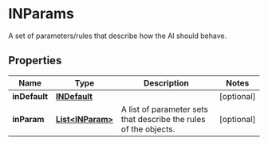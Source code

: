 

# INParams

A set of parameters/rules that describe how the AI should behave.
## Properties

Name | Type | Description | Notes
------------ | ------------- | ------------- | -------------
**inDefault** | [**INDefault**](INDefault.md) |  |  [optional]
**inParam** | [**List&lt;INParam&gt;**](INParam.md) | A list of parameter sets that describe the rules of the objects. |  [optional]



